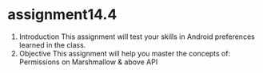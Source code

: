 # assignment14.4
1. Introduction
This assignment will test your skills in Android preferences learned in the class.
2. Objective
This assignment will help you master the concepts of:
Permissions on Marshmallow & above API
